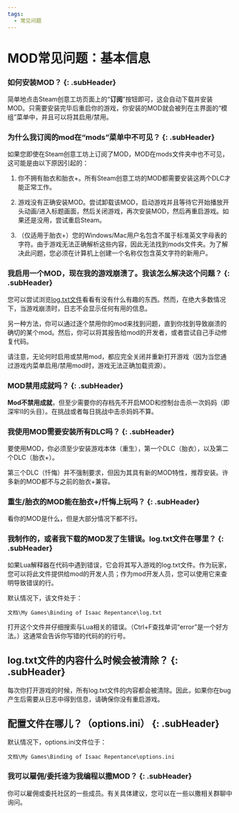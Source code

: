 ```yaml
---
tags:
  - 常见问题
---
```


# MOD常见问题：基本信息

### 如何安装MOD？ {: .subHeader}

简单地点击Steam创意工坊页面上的“**订阅**”按钮即可，这会自动下载并安装MOD。只需要安装完毕后重启你的游戏，你安装的MOD就会被列在主界面的“模组”菜单中，并且可以将其启用/禁用。

### 为什么我订阅的mod在“mods”菜单中不可见？ {: .subHeader}

如果您即使在Steam创意工坊上订阅了MOD，MOD在mods文件夹中也不可见，这可能是由以下原因引起的：

1. 你不拥有胎衣和胎衣+。所有Steam创意工坊的MOD都需要安装这两个DLC才能正常工作。

2. 游戏没有正确安装MOD。尝试卸载该MOD，启动游戏并且等待它开始播放开头动画/进入标题画面，然后关闭游戏，再次安装MOD，然后再重启游戏。如果还是没用，尝试重启Steam。

3. （仅适用于胎衣+）您的Windows/Mac用户名包含不属于标准英文字母表的字符。由于游戏无法正确解析这些内容，因此无法找到mods文件夹。为了解决此问题，您必须在计算机上创建一个名称仅包含英文字符的新用户。

### 我启用一个MOD，现在我的游戏崩溃了。我该怎么解决这个问题？ {: .subHeader}

您可以尝试浏览[log.txt文件](#my-mod-or-a-mod-i-downloaded-is-causing-errors-where-is-the-logtxt-file-located)看看有没有什么有趣的东西。然而，在绝大多数情况下，当游戏崩溃时，日志不会显示任何有用的信息。

另一种方法，你可以通过逐个禁用你的mod来找到问题，直到你找到导致崩溃的确切的某个mod。然后，你可以将其报告给mod的开发者，或者尝试自己手动修复代码。

请注意，无论何时启用或禁用mod，都应完全关闭并重新打开游戏（因为当您通过游戏内菜单启用/禁用mod时，游戏无法正确加载资源）。

### MOD禁用成就吗？ {: .subHeader}

**Mod不禁用成就**，但至少需要你的存档先不开启MOD和控制台击杀一次妈妈（即深牢II的头目）。在挑战或者每日挑战中击杀妈妈不算。

### 我使用MOD需要安装所有DLC吗？ {: .subHeader}

要使用MOD，你必须至少安装游戏本体（重生），第一个DLC（胎衣），以及第二个DLC（胎衣+）。

第三个DLC（忏悔）并不强制要求，但因为其具有新的MOD特性，推荐安装。许多新的MOD都不与之前的胎衣+兼容。

### 重生/胎衣的MOD能在胎衣+/忏悔上玩吗？ {: .subHeader}

看你的MOD是什么，但是大部分情况下都不行。

### <span id="my-mod-or-a-mod-i-downloaded-is-causing-errors-where-is-the-logtxt-file-located">我制作的，或者我下载的MOD发了生错误。log.txt文件在哪里？</span> {: .subHeader}

如果Lua解释器在代码中遇到错误，它会将其写入游戏的log.txt文件。作为玩家，您可以将此文件提供给mod的开发人员；作为mod开发人员，您可以使用它来查明导致错误的行。

默认情况下，该文件处于：

```
文档\My Games\Binding of Isaac Repentance\log.txt
```

打开这个文件并仔细搜索与Lua相关的错误。（Ctrl+F查找单词“error”是一个好方法。）这通常会告诉你写错的代码的的行号。

## log.txt文件的内容什么时候会被清除？ {: .subHeader}

每次你打开游戏的时候，所有log.txt文件的内容都会被清除。因此，如果你在bug产生后需要从日志中得到信息，请确保你没有重启游戏。

## 配置文件在哪儿？（options.ini） {: .subHeader}

默认情况下，options.ini文件位于：

```
文档\My Games\Binding of Isaac Repentance\options.ini
```

### 我可以雇佣/委托谁为我编程以撒MOD？ {: .subHeader}

你可以雇佣或委托社区的一些成员。有关具体建议，您可以在一些以撒相关群聊中询问。